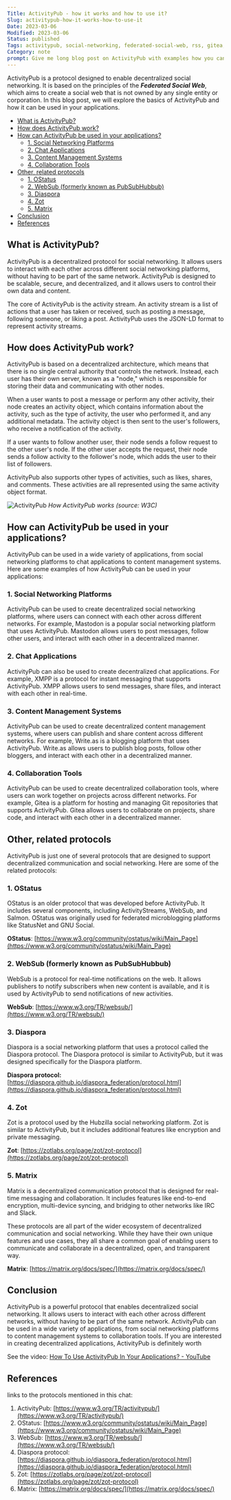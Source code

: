 ```yaml
---
Title: ActivityPub - how it works and how to use it?
Slug: activitypub-how-it-works-how-to-use-it
Date: 2023-03-06
Modified: 2023-03-06
Status: published
Tags: activitypub, social-networking, federated-social-web, rss, gitea, xmpp
Category: note
prompt: Give me long blog post on ActivityPub with examples how you can use it in your apps.
---
```


ActivityPub is a protocol designed to enable decentralized social networking. It is based on the principles of the ***Federated Social Web***, which aims to create a social web that is not owned by any single entity or corporation. In this blog post, we will explore the basics of ActivityPub and how it can be used in your applications.

<!-- MarkdownTOC levels="2,3" autolink="true" autoanchor="true" -->

- [What is ActivityPub?](#what-is-activitypub)
- [How does ActivityPub work?](#how-does-activitypub-work)
- [How can ActivityPub be used in your applications?](#how-can-activitypub-be-used-in-your-applications)
	- [1.  Social Networking Platforms](#1-social-networking-platforms)
	- [2.  Chat Applications](#2-chat-applications)
	- [3.  Content Management Systems](#3-content-management-systems)
	- [4.  Collaboration Tools](#4-collaboration-tools)
- [Other,  related protocols](#other-related-protocols)
	- [1.  OStatus](#1-ostatus)
	- [2.  WebSub \(formerly known as PubSubHubbub\)](#2-websub-formerly-known-as-pubsubhubbub)
	- [3.  Diaspora](#3-diaspora)
	- [4.  Zot](#4-zot)
	- [5.  Matrix](#5-matrix)
- [Conclusion](#conclusion)
- [References](#references)

<!-- /MarkdownTOC -->


<a id="what-is-activitypub"></a>
## What is ActivityPub?

ActivityPub is a decentralized protocol for social networking. It allows users to interact with each other across different social networking platforms, without having to be part of the same network. ActivityPub is designed to be scalable, secure, and decentralized, and it allows users to control their own data and content.

The core of ActivityPub is the activity stream. An activity stream is a list of actions that a user has taken or received, such as posting a message, following someone, or liking a post. ActivityPub uses the JSON-LD format to represent activity streams.

<a id="how-does-activitypub-work"></a>
## How does ActivityPub work?

ActivityPub is based on a decentralized architecture, which means that there is no single central authority that controls the network. Instead, each user has their own server, known as a "node," which is responsible for storing their data and communicating with other nodes.

When a user wants to post a message or perform any other activity, their node creates an activity object, which contains information about the activity, such as the type of activity, the user who performed it, and any additional metadata. The activity object is then sent to the user's followers, who receive a notification of the activity.

If a user wants to follow another user, their node sends a follow request to the other user's node. If the other user accepts the request, their node sends a follow activity to the follower's node, which adds the user to their list of followers.

ActivityPub also supports other types of activities, such as likes, shares, and comments. These activities are all represented using the same activity object format.

![ActivityPub](/images/misc/ActivityPub.png)
*How ActivityPub works (source: W3C)*


<a id="how-can-activitypub-be-used-in-your-applications"></a>
## How can ActivityPub be used in your applications?

ActivityPub can be used in a wide variety of applications, from social networking platforms to chat applications to content management systems. Here are some examples of how ActivityPub can be used in your applications:

<a id="1-social-networking-platforms"></a>
### 1.  Social Networking Platforms

ActivityPub can be used to create decentralized social networking platforms, where users can connect with each other across different networks. For example, Mastodon is a popular social networking platform that uses ActivityPub. Mastodon allows users to post messages, follow other users, and interact with each other in a decentralized manner.

<a id="2-chat-applications"></a>
### 2.  Chat Applications

ActivityPub can also be used to create decentralized chat applications. For example, XMPP is a protocol for instant messaging that supports ActivityPub. XMPP allows users to send messages, share files, and interact with each other in real-time.

<a id="3-content-management-systems"></a>
### 3.  Content Management Systems

ActivityPub can be used to create decentralized content management systems, where users can publish and share content across different networks. For example, Write.as is a blogging platform that uses ActivityPub. Write.as allows users to publish blog posts, follow other bloggers, and interact with each other in a decentralized manner.

<a id="4-collaboration-tools"></a>
### 4.  Collaboration Tools

ActivityPub can be used to create decentralized collaboration tools, where users can work together on projects across different networks. For example, Gitea is a platform for hosting and managing Git repositories that supports ActivityPub. Gitea allows users to collaborate on projects, share code, and interact with each other in a decentralized manner.

<a id="other-related-protocols"></a>
## Other,  related protocols

ActivityPub is just one of several protocols that are designed to support decentralized communication and social networking. Here are some of the related protocols:

<a id="1-ostatus"></a>
### 1.  OStatus
OStatus is an older protocol that was developed before ActivityPub. It includes several components, including ActivityStreams, WebSub, and Salmon. OStatus was originally used for federated microblogging platforms like StatusNet and GNU Social.

**OStatus**: [https://www.w3.org/community/ostatus/wiki/Main_Page](https://www.w3.org/community/ostatus/wiki/Main_Page)

<a id="2-websub-formerly-known-as-pubsubhubbub"></a>
### 2.  WebSub (formerly known as PubSubHubbub)
WebSub is a protocol for real-time notifications on the web. It allows publishers to notify subscribers when new content is available, and it is used by ActivityPub to send notifications of new activities.

**WebSub**: [https://www.w3.org/TR/websub/](https://www.w3.org/TR/websub/)

<a id="3-diaspora"></a>
### 3.  Diaspora
Diaspora is a social networking platform that uses a protocol called the Diaspora protocol. The Diaspora protocol is similar to ActivityPub, but it was designed specifically for the Diaspora platform.

**Diaspora protocol:** [https://diaspora.github.io/diaspora_federation/protocol.html](https://diaspora.github.io/diaspora_federation/protocol.html)

<a id="4-zot"></a>
### 4.  Zot
Zot is a protocol used by the Hubzilla social networking platform. Zot is similar to ActivityPub, but it includes additional features like encryption and private messaging.

**Zot**: [https://zotlabs.org/page/zot/zot-protocol](https://zotlabs.org/page/zot/zot-protocol)
<a id="5-matrix"></a>
### 5.  Matrix
Matrix is a decentralized communication protocol that is designed for real-time messaging and collaboration. It includes features like end-to-end encryption, multi-device syncing, and bridging to other networks like IRC and Slack.
    
These protocols are all part of the wider ecosystem of decentralized communication and social networking. While they have their own unique features and use cases, they all share a common goal of enabling users to communicate and collaborate in a decentralized, open, and transparent way.

**Matrix**: [https://matrix.org/docs/spec/](https://matrix.org/docs/spec/)
<a id="conclusion"></a>
## Conclusion

ActivityPub is a powerful protocol that enables decentralized social networking. It allows users to interact with each other across different networks, without having to be part of the same network. ActivityPub can be used in a wide variety of applications, from social networking platforms to content management systems to collaboration tools. If you are interested in creating decentralized applications, ActivityPub is definitely worth


See the video: [How To Use ActivityPub In Your Applications? - YouTube](https://www.youtube.com/watch?v=kkvJMiiVRWs)


<a id="references"></a>
## References
links to the protocols mentioned in this chat:

1.  ActivityPub: [https://www.w3.org/TR/activitypub/](https://www.w3.org/TR/activitypub/)
2.  OStatus: [https://www.w3.org/community/ostatus/wiki/Main_Page](https://www.w3.org/community/ostatus/wiki/Main_Page)
3.  WebSub: [https://www.w3.org/TR/websub/](https://www.w3.org/TR/websub/)
4.  Diaspora protocol: [https://diaspora.github.io/diaspora_federation/protocol.html](https://diaspora.github.io/diaspora_federation/protocol.html)
5.  Zot: [https://zotlabs.org/page/zot/zot-protocol](https://zotlabs.org/page/zot/zot-protocol)
6.  Matrix: [https://matrix.org/docs/spec/](https://matrix.org/docs/spec/)